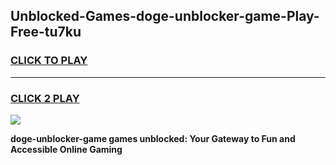 
## Unblocked-Games-doge-unblocker-game-Play-Free-tu7ku
<h3>
<a href="https://premium76.site?title=doge-unblocker-game&ref=18A">CLICK TO PLAY</a></h3>
<hr>

<h3>
<a href="https://premium76.site?title=doge-unblocker-game&ref=18A">CLICK 2 PLAY</a>
  
</h3>

<a href="https://premium76.site?title=doge-unblocker-game&ref=18A"><img src="https://clearcache.store/games.png"></a>


**doge-unblocker-game games unblocked: Your Gateway to Fun and Accessible Online Gaming**
